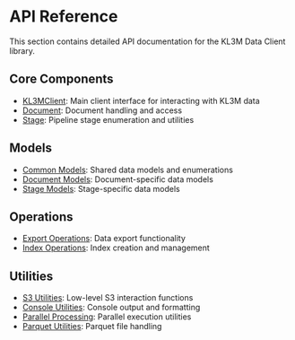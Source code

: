 # API Reference

This section contains detailed API documentation for the KL3M Data Client library.

## Core Components

- [KL3MClient](client.md): Main client interface for interacting with KL3M data
- [Document](document.md): Document handling and access
- [Stage](stage.md): Pipeline stage enumeration and utilities

## Models

- [Common Models](models/common.md): Shared data models and enumerations
- [Document Models](models/document.md): Document-specific data models
- [Stage Models](models/stage.md): Stage-specific data models

## Operations

- [Export Operations](operations/export.md): Data export functionality
- [Index Operations](operations/index.md): Index creation and management

## Utilities

- [S3 Utilities](utils/s3.md): Low-level S3 interaction functions
- [Console Utilities](utils/console.md): Console output and formatting
- [Parallel Processing](utils/parallel.md): Parallel execution utilities
- [Parquet Utilities](utils/parquet.md): Parquet file handling